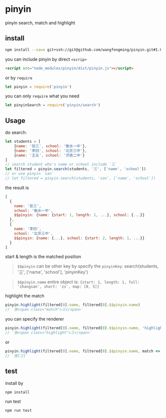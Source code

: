 # pinyin

pinyin search, match and highlight

## install
```bash
npm install --save git+ssh://git@github.com/wangfengming/pinyin.git#1.0.0
```

you can include pinyin by direct `<scrip>` 
```html
<script src="node_modules/pinyin/dist/pinyin.js"></script>
```
or by `require`
```javascript
let pinyin = require('pinyin')
```
you can only `require` what you need
```javascript
let pinyinSearch = require('pinyin/search')
```

## Usage

do search:
```javascript
let students = [
    {name: '张三', school: '衡水一中'},
    {name: '李四', school: '北京三中'},
    {name: '王五', school: '济南二中'}
]
// search student who's name or school include `三`
let filtered = pinyin.search(students, '三', ['name', 'school'])
// or use pinyin `san`
// let filtered = pinyin.search(students, 'san', ['name', 'school'])
```
the result is
```javascript
[
  {
    name: '张三',
    school: '衡水一中',
    $$pinyin: {name: {start: 1, length: 1, ...}, school: {...}}
  },
  {
    name: '李四',
    school: '北京三中',
    $$pinyin: {name: {...}, school: {start: 2, length: 1, ...}}
  }
]
```
start & length is the matched position
> `$$pinyin` can be other key by specify the `pinyinKey`: search(students, '三', ['name', 'school'], 'pinyinKey')

> `$$pinyin.name` entire object is: `{start: 1, length: 1, full: 'zhangsan', short: 'zs', map: [0, 5]}`

highlight the match
```javascript
pinyin.highlight(filtered[0].name, filtered[0].$$pinyin.name)
// `张<span class="match">三</span>`
```
you can specify the renderer
```javascript
pinyin.highlight(filtered[0].name, filtered[0].$$pinyin.name, 'highlight')
// `张<span class="highlight">三</span>`
```
or
```javascript
pinyin.highlight(filtered[0].name, filtered[0].$$pinyin.name, match => `[${match}]`)
// `张[三]`
```

## test

install by
```bash
npm install
```

run test
```bash
npm run test
```
